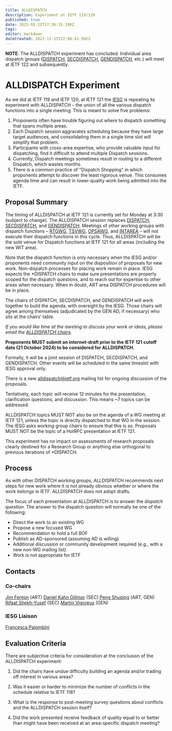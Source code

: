 ```yaml
---
title: ALLDISPATCH
description: Experiment at IETF 119/120
published: true
date: 2025-05-22T17:36:15.196Z
tags: 
editor: markdown
dateCreated: 2023-12-15T22:08:41.992Z
---
```


**NOTE**: The ALLDISPATCH experiment has concluded. Individual area dispatch groups ([DISPATCH](https://datatracker.ietf.org/wg/dispatch/about/), [SECDISPATCH](https://datatracker.ietf.org/wg/secdispatch/about/), [GENDISPATCH](https://datatracker.ietf.org/wg/gendispatch/about/), etc.) will meet at IETF 122 and subsequently.

# ALLDISPATCH Experiment

As we did at IETF 119 and IETF 120, at IETF 121 the [IESG](https://www.ietf.org/about/groups/iesg/) is repeating its experiment with ALLDISPATCH – the union of all the various dispatch functions into a single meeting. This is meant to solve five problems: 
1. Proponents often have trouble figuring out where to dispatch something that spans multiple areas.
2. Each Dispatch session aggravates scheduling because they have large target audiences, and consolidating them in a single time slot will simplify that problem.
3. Participants with cross-area expertise, who provide valuable input for dispatching, find it difficult to attend multiple Dispatch sessions.
4. Currently, Dispatch meetings sometimes result in routing to a different Dispatch, which wastes months.
4. There is a common practice of "Dispatch Shopping" in which proponents attempt to discover the least rigorous venue. This consumes agenda time and can result in lower-quality work being admitted into the IETF.

## Proposal Summary

The timing of ALLDISPATCH at IETF 121 is currently set for Monday at 3:30 (subject to change). The ALLDISPATCH session replaces [DISPATCH](https://datatracker.ietf.org/wg/dispatch/about/), [SECDISPATCH](https://datatracker.ietf.org/wg/secdispatch/about/), and [GENDISPATCH](https://datatracker.ietf.org/wg/gendispatch/about/). Meetings of other working groups with dispatch functions – [RTGWG](https://datatracker.ietf.org/wg/rtgwg/about/), [TSVWG](https://datatracker.ietf.org/wg/tsvwg/about/), [OPSAWG](https://datatracker.ietf.org/wg/opsawg/about/), and [INTAREA](https://datatracker.ietf.org/wg/intarea/about/) – will not execute their dispatch functions in this cycle. Thus, ALLDISPATCH will be the sole venue for Dispatch functions at IETF 121 for all areas (including the new WIT area).

Note that the dispatch function is only necessary when the IESG and/or proponents need community input on the disposition of proposals for new work. Non-dispatch processes for placing work remain in place. IESG expects the \*DISPATCH chairs to make sure presentations are properly scoped for the dispatch questions, and to reach out for expertise to other areas when necessary. When in doubt, ART area DISPATCH procedures will be in place. 

The chairs of DISPATCH, SECDISPATCH, and GENDISPATCH will work together to build the agenda, with oversight by the IESG. Those chairs will agree among themselves (adjudicated by the GEN AD, if necessary) who sits at the chairs’ table.

*If you would like time at the meeting to discuss your work or ideas, please email the [ALLDISPATCH chairs](mailto:alldispatch-chairs@ietf.org).*

**Proponents MUST submit an internet-draft prior to the IETF 121 cutoff date (21 October 2024) to be considered for ALLDISPATCH.**

Formally, it will be a joint session of DISPATCH, SECDISPATCH, and GENDISPATCH. Other events will be scheduled in the same timeslot with IESG approval only.

There is a new [alldispatch@ietf.org](mailto:alldispatch@ietf.org) mailing list for ongoing discussion of the proposals.

Tentatively, each topic will receive 12 minutes for the presentation, clarification questions, and discussion. This means ~7 topics can be addressed.

ALLDISPATCH topics MUST NOT also be on the agenda of a WG meeting at IETF 121, unless the topic is directly dispatched to that WG in the session. The IESG asks working group chairs to ensure that this is so. Proposals MUST NOT be the topic of a HotRFC presentation at IETF 121.

This experiment has no impact on assessments of research proposals clearly destined for a Research Group or anything else orthogonal to previous iterations of \*DISPATCH.

## Process

As with other DISPATCH working groups, ALLDISPATCH recommends next steps for new work where it is not already obvious whether or where the work belongs in IETF. ALLDISPATCH does not adopt drafts.

The focus of each presentation at ALLDISPATCH is to answer the *dispatch question*. The answer to the dispatch question will normally be one of the following:

* Direct the work to an existing WG
* Propose a new focused WG
* Recommendation to hold a full BOF
* Publish as AD-sponsored (assuming AD is willing)
* Additional discussion or community development required (e.g., with a new non-WG mailing list)
* Work is not appropriate for IETF

## Contacts

### Co-chairs

[Jim Fenton](https://datatracker.ietf.org/person/fenton@bluepopcorn.net) (ART)
[Daniel Kahn Gillmor](https://datatracker.ietf.org/person/dkg@fifthhorseman.net) (SEC)
[Peng Shuping](https://datatracker.ietf.org/person/pengshuping@huawei.com) (ART, GEN)
[Rifaat Shekh-Yusef](https://datatracker.ietf.org/person/rifaat.s.ietf@gmail.com) (SEC)
[Martin Vigoreux](https://datatracker.ietf.org/person/martin.vigoureux@nokia.com) (GEN)

### IESG Liaison

[Francesca Palombini](https://datatracker.ietf.org/person/francesca.palombini@ericsson.com)

## Evaluation Criteria

There are subjective criteria for consideration at the conclusion of the ALLDISPATCH experiment:

1.  Did the chairs have undue difficulty building an agenda and/or trading off interest in various areas?
    
2.  Was it easier or harder to minimize the number of conflicts in the schedule relative to IETF 118?
    
3.  What is the response to post-meeting survey questions about conflicts and the ALLDISPATCH session itself?
    
4.  Did the work presented receive feedback of quality equal to or better than might have been received at an area-specific dispatch meeting?
